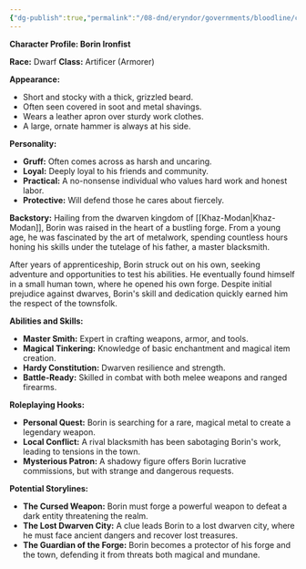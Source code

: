 ```yaml
---
{"dg-publish":true,"permalink":"/08-dnd/eryndor/governments/bloodline/cities-and-towns/charhollow/people-and-places/charhollow-blacksmith/"}
---
```




**Character Profile: Borin Ironfist**

**Race:** Dwarf 
**Class:** Artificer (Armorer)

**Appearance:**

- Short and stocky with a thick, grizzled beard.
- Often seen covered in soot and metal shavings.
- Wears a leather apron over sturdy work clothes.
- A large, ornate hammer is always at his side.

**Personality:**

- **Gruff:** Often comes across as harsh and uncaring.
- **Loyal:** Deeply loyal to his friends and community.
- **Practical:** A no-nonsense individual who values hard work and honest labor.
- **Protective:** Will defend those he cares about fiercely.

**Backstory:** Hailing from the dwarven kingdom of [[Khaz-Modan\|Khaz-Modan]], Borin was raised in the heart of a bustling forge. From a young age, he was fascinated by the art of metalwork, spending countless hours honing his skills under the tutelage of his father, a master blacksmith.

After years of apprenticeship, Borin struck out on his own, seeking adventure and opportunities to test his abilities. He eventually found himself in a small human town, where he opened his own forge. Despite initial prejudice against dwarves, Borin's skill and dedication quickly earned him the respect of the townsfolk.

**Abilities and Skills:**

- **Master Smith:** Expert in crafting weapons, armor, and tools.
- **Magical Tinkering:** Knowledge of basic enchantment and magical item creation.
- **Hardy Constitution:** Dwarven resilience and strength.
- **Battle-Ready:** Skilled in combat with both melee weapons and ranged firearms.

**Roleplaying Hooks:**

- **Personal Quest:** Borin is searching for a rare, magical metal to create a legendary weapon.
- **Local Conflict:** A rival blacksmith has been sabotaging Borin's work, leading to tensions in the town.
- **Mysterious Patron:** A shadowy figure offers Borin lucrative commissions, but with strange and dangerous requests.

**Potential Storylines:**

- **The Cursed Weapon:** Borin must forge a powerful weapon to defeat a dark entity threatening the realm.
- **The Lost Dwarven City:** A clue leads Borin to a lost dwarven city, where he must face ancient dangers and recover lost treasures.
- **The Guardian of the Forge:** Borin becomes a protector of his forge and the town, defending it from threats both magical and mundane.
